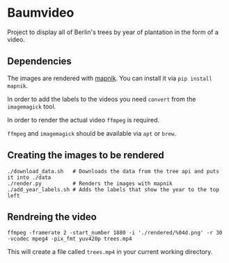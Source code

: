 # Baumvideo

Project to display all of Berlin's trees by year of plantation in the form of a video.

## Dependencies
The images are rendered with [mapnik](http://mapnik.org). You can install it via `pip install mapnik`.

In order to add the labels to the videos you need `convert` from the `imagemagick` tool.

In order to render the actual video `ffmpeg` is required.

`ffmpeg` and `imagemagick` should be available via `apt` or `brew`.


## Creating the images to be rendered

```
./download_data.sh   # Downloads the data from the tree api and puts it into ./data
./render.py          # Renders the images with mapnik
./add_year_labels.sh # Adds the labels that show the year to the top left
```

## Rendreing the video
```
ffmpeg -framerate 2 -start_number 1880 -i './rendered/%04d.png' -r 30  -vcodec mpeg4 -pix_fmt yuv420p trees.mp4
```

This will create a file called `trees.mp4` in your current working directory.
